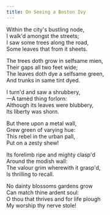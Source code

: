 ```yaml
---
title: On Seeing a Boston Ivy
---
```


Within the city's bustling node,<br>
I walk'd amongst the streets;<br>
I saw some trees along the road,<br>
Some leaves that from it sheets.

The trees doth grow in selfsame mien,<br>
Their gaps all two feet wide;<br>
The leaves doth dye a selfsame green,<br>
And trunks in same tint dyed.

I turn'd and saw a shrubbery,<br>
—A tamèd thing forlorn:<br>
Although its leaves were blubbery,<br>
Its liberty was shorn.

But there upon a metal wall,<br>
Grew green of varying hue:<br>
This rebel in the urban pall,<br>
Put on a zesty shew!

Its forelimb ripe and mighty clasp'd<br>
Around the modish wall:<br>
The valour grim wherewith it grasp'd,<br>
Is thrilling to recall.

No dainty blossoms gardens grow<br>
Can match thine ardent soul:<br>
O thou that thrives and for life plough<br>
My worship thy nerve stole!
